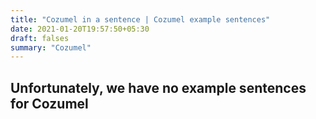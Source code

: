 ```yaml
---
title: "Cozumel in a sentence | Cozumel example sentences"
date: 2021-01-20T19:57:50+05:30
draft: falses
summary: "Cozumel"
---
```

## Unfortunately, we have no example sentences for Cozumel                 
